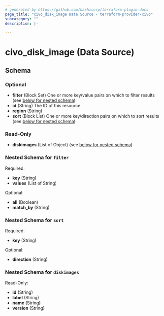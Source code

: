```yaml
---
# generated by https://github.com/hashicorp/terraform-plugin-docs
page_title: "civo_disk_image Data Source - terraform-provider-civo"
subcategory: ""
description: |-
  
---
```


# civo_disk_image (Data Source)





<!-- schema generated by tfplugindocs -->
## Schema

### Optional

- **filter** (Block Set) One or more key/value pairs on which to filter results (see [below for nested schema](#nestedblock--filter))
- **id** (String) The ID of this resource.
- **region** (String)
- **sort** (Block List) One or more key/direction pairs on which to sort results (see [below for nested schema](#nestedblock--sort))

### Read-Only

- **diskimages** (List of Object) (see [below for nested schema](#nestedatt--diskimages))

<a id="nestedblock--filter"></a>
### Nested Schema for `filter`

Required:

- **key** (String)
- **values** (List of String)

Optional:

- **all** (Boolean)
- **match_by** (String)


<a id="nestedblock--sort"></a>
### Nested Schema for `sort`

Required:

- **key** (String)

Optional:

- **direction** (String)


<a id="nestedatt--diskimages"></a>
### Nested Schema for `diskimages`

Read-Only:

- **id** (String)
- **label** (String)
- **name** (String)
- **version** (String)


